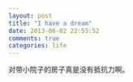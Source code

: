 ```yaml
---
layout: post
title: "I have a dream"
date: 2013-06-02 22:53:52
comments: true
categories: life
---
```


对带小院子的房子真是没有抵抗力啊。

